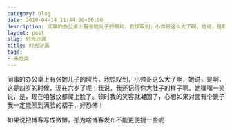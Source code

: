 ```yaml
---
category: blog
date: 2010-04-14 11:44:00+00:00
description: 同事的办公桌上有张她儿子的照片，我惊叹到，小帅哥这么大了啊，她说，是啊，这是四岁
layout: post
slug: 时光沙漏
title: 时光沙漏
tags:
- 未分类
---
```


同事的办公桌上有张她儿子的照片，我惊叹到，小帅哥这么大了啊，她说，是啊，这是四岁的时候，现在六岁了呢！我说，我还记得你大肚子的样子啊。她嘿嘿一笑说，是，现在咱皱纹都爬上脸了。顿时我的笑容就凝固了，心想如果对面有个镜子我一定能照到满脸的褶子，好恐怖！  
  
如果说把博客写成微博，那为啥博客发布不能更便捷一些呢
